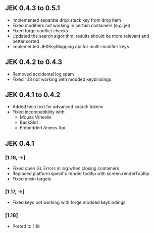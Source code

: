 ## JEK 0.4.3 to 0.5.1

- Implemented separate drop stack key from drop item
- Fixed modifiers not working in certain containers (e.g. jei)
- Fixed forge conflict checks
- Updated the search algorithm, results should be more relevant and better sorted
- Implemented JEKKeyMapping api for multi-modifier keys


## JEK 0.4.2 to 0.4.3
- Removed accidental log spam
- Fixed 1.18 not working with modded keybindings

## JEK 0.4.1 to 0.4.2
- Added help text for advanced search tokens`
- Fixed incompatibility with
    - Mouse Wheelie
    - BackSlot
    - Embedded Amecs Api

## JEK 0.4.1 

### [1.16, ->]
- Fixed open GL Errors in log when closing containers
- Replaced platform specific render tooltip with screen.renderTooltip
- Fixed mixin targets

### [1.17, ->]
- Fixed keys not working with forge modded keybindings

### [1.18]
- Ported to 1.18
